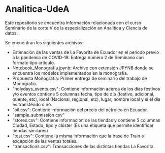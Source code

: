 # Analitica-UdeA
Este repositorio se encuentra información relacionada con el curso Seminario de la corte V de la especialización en Analitica y Ciencia de datos.

Se encuentran los siguientes archivos:

- Estimación de las ventas de La Favorita de Ecuador en el periodo previo a la pandemia de COVID-19: Entrega número 2 de Seminario con formato tipo  articulo. 
- Notebook_Monografía.jpynb: Archivo con extensión JPYNB donde se encuentra los modelos implementados en la monografía.
- Propuesta Monografía: Primer entrega de seminario del trabajo de Monografía.
- "holydays_events.csv": Contiene información acerca  de los días festivos y/o eventos contiene 5 columnas fecha, tipo de día (festivo, adicional, puente, etc), local (Nacional, regional, etc), lugar, nombre local y si el día es transferido o no.
- "oil.csv": Contiene información del precio del petroleo en Ecuador.
- "sample_submission.csv"
- "stores.csv": Contiene información de las tiendas y contiene 5 columnas Ciudad, Estado, tipo y clúster (Es una etiqueta que permite identificar tiendas similares)
- "test.csv": Contiene la misma información que la base de Train a excepción de las ventas totales.
- "transactions.csv": Transacciones de las distintas tiendas La Favorita.
